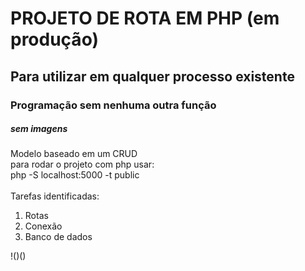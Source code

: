 # PROJETO DE ROTA EM PHP (em produção)

## Para utilizar em qualquer processo existente

### Programação sem nenhuma outra função


##### sem imagens

<p>
Modelo baseado em um CRUD
<br>para rodar o projeto com php usar:
<br>php -S localhost:5000 -t public
<br>
<br>Tarefas identificadas:
</p>

<ol>
<li>Rotas</li>
<li>Conexão</li>
<li>Banco de dados</li>

</ol>

!()()
